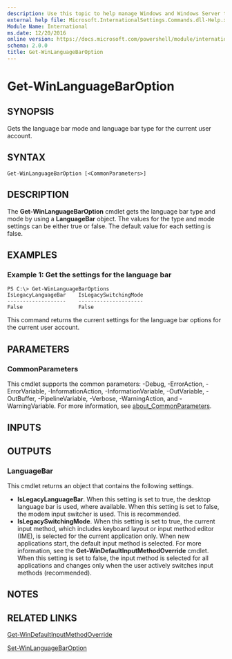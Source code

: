 ```yaml
---
description: Use this topic to help manage Windows and Windows Server technologies with Windows PowerShell.
external help file: Microsoft.InternationalSettings.Commands.dll-Help.xml
Module Name: International
ms.date: 12/20/2016
online version: https://docs.microsoft.com/powershell/module/international/get-winlanguagebaroption?view=windowsserver2019-ps&wt.mc_id=ps-gethelp
schema: 2.0.0
title: Get-WinLanguageBarOption
---
```


# Get-WinLanguageBarOption

## SYNOPSIS
Gets the language bar mode and language bar type for the current user account.

## SYNTAX

```
Get-WinLanguageBarOption [<CommonParameters>]
```

## DESCRIPTION
The **Get-WinLanguageBarOption** cmdlet gets the language bar type and mode by using a **LanguageBar** object.
The values for the type and mode settings can be either true or false.
The default value for each setting is false.

## EXAMPLES

### Example 1: Get the settings for the language bar
```
PS C:\> Get-WinLanguageBarOptions
IsLegacyLanguageBar    IsLegacySwitchingMode
-------------------    ---------------------
False                  False
```

This command returns the current settings for the language bar options for the current user account.

## PARAMETERS

### CommonParameters
This cmdlet supports the common parameters: -Debug, -ErrorAction, -ErrorVariable, -InformationAction, -InformationVariable, -OutVariable, -OutBuffer, -PipelineVariable, -Verbose, -WarningAction, and -WarningVariable. For more information, see [about_CommonParameters](https://go.microsoft.com/fwlink/?LinkID=113216).

## INPUTS

## OUTPUTS

### LanguageBar
This cmdlet returns an object that contains the following settings. 

- **IsLegacyLanguageBar**.
When this setting is set to true, the desktop language bar is used, where available.
When this setting is set to false, the modem input switcher is used.
This is recommended. 
- **IsLegacySwitchingMode**.
When this setting is set to true, the current input method, which includes keyboard layout or input method editor (IME), is selected for the current application only.
When new applications start, the default input method is selected.
For more information, see the **Get-WinDefaultInputMethodOverride** cmdlet.
When this setting is set to false, the input method is selected for all applications and changes only when the user actively switches input methods (recommended).

## NOTES

## RELATED LINKS

[Get-WinDefaultInputMethodOverride](./Get-WinDefaultInputMethodOverride.md)

[Set-WinLanguageBarOption](./Set-WinLanguageBarOption.md)

